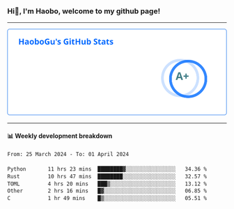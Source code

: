<!--<h2 align="center"> Hi👋, I'm Haobo, welcome to my github page! </h2>-->
### Hi👋, I'm Haobo, welcome to my github page!
-------

<img href="https://github.com/HaoboGu" src="assets/stats.svg" alt="github stats" /> 

-------

#### 📊 **Weekly development breakdown**
<!--START_SECTION:waka-->

```txt
From: 25 March 2024 - To: 01 April 2024

Python       11 hrs 23 mins  ████████▓░░░░░░░░░░░░░░░░   34.36 %
Rust         10 hrs 47 mins  ████████░░░░░░░░░░░░░░░░░   32.57 %
TOML         4 hrs 20 mins   ███▒░░░░░░░░░░░░░░░░░░░░░   13.12 %
Other        2 hrs 16 mins   █▓░░░░░░░░░░░░░░░░░░░░░░░   06.85 %
C            1 hr 49 mins    █▒░░░░░░░░░░░░░░░░░░░░░░░   05.51 %
```

<!--END_SECTION:waka-->
<!--
backup url: https://github-readme-status-dusky-ten.vercel.app/api?username=HaoboGu&count_private=true&show_icons=true&theme=transparent&border_color=2f80ed
-->
<!--
**HaoboGu/HaoboGu** is a ✨ _special_ ✨ repository because its `README.md` (this file) appears on your GitHub profile.

Here are some ideas to get you started:

- 🔭 I’m currently working on AI-assisted programming tools
- 🌱 I’m currently learning ...
- 👯 I’m looking to collaborate on ...
- 🤔 I’m looking for help with ...
- 💬 Ask me about ...
- 📫 How to reach me: ...
- 😄 Pronouns: ...
- ⚡ Fun fact: ...
-->

